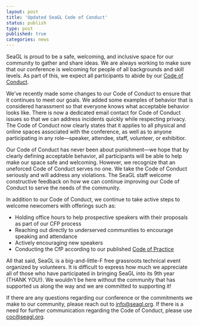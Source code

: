 ```yaml
---
layout: post
title: 'Updated SeaGL Code of Conduct'
status: publish
type: post
published: true
categories: news
---
```


SeaGL is proud to be a safe, welcoming, and inclusive space for our community to gather and share ideas.
We are always working to make sure that our conference is welcoming for people of all backgrounds and skill levels.
As part of this, we expect all participants to abide by our [Code of Conduct](/code_of_conduct).

We've recently made some changes to our Code of Conduct to ensure that it continues to meet our goals.
We added some examples of behavior that is considered harassment so that everyone knows what acceptable behavior looks like.
There is now a dedicated email contact for Code of Conduct issues so that we can address incidents quickly while respecting privacy.
The Code of Conduct now clearly states that it applies to all physical and online spaces associated with the conference, as well as to anyone participating in any role—speaker, attendee, staff, volunteer, or exhibitior.

Our Code of Conduct has never been about punishment—we hope that by clearly defining acceptable behavior, all participants will be able to help make our space safe and welcoming.
However, we recognize that an uneforced Code of Conduct serves no one.
We take the Code of Conduct seriously and will address any violations.
The SeaGL staff welcome constructive feedback on how we can continue improving our Code of Conduct to serve the needs of the community.

In addition to our Code of Conduct, we continue to take active steps to welcome newcomers with offerings such as:

* Holding office hours to help prospective speakers with their proposals as part of our CFP process
* Reaching out directly to underserved communities to encourage speaking and attendance
* Actively encouraging new speakers 
* Conducting the CfP according to our published [Code of Practice](/code_of_practice)

All that said, SeaGL is a big-and-little-F free grassroots technical event organized by volunteers.
It is difficult to express how much we appreciate all of those who have participated in bringing SeaGL into its 9th year (THANK YOU!).
We wouldn't be here without the community that has supported us along the way and we are committed to supporting it!

If there are any questions regarding our conference or the commitments we make to our community, please reach out to info@seagl.org.
If there is a need for further communication regarding the Code of Conduct, please use coc@seagl.org.
